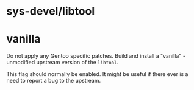 # sys-devel/libtool

# vanilla
Do not apply any Gentoo specific patches. Build and install a "vanilla" - unmodified upstream version of the `libtool`.

This flag should normally be enabled. It might be useful if there ever is a need to report a bug to the upstream.
